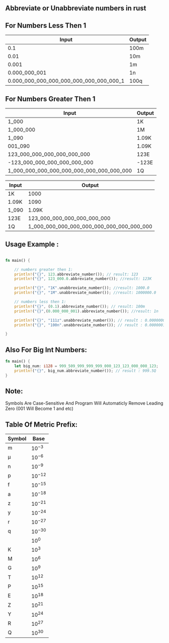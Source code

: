 ## **Abbreviate or Unabbreviate numbers in rust**

## For Numbers Less Then 1
|     Input                   |    Output    |
|-----------------------------|--------------|
|         0.1           |     100m       |
|         0.01           |     10m       |
|         0.001           |     1m       |
|         0.000_000_001           |     1n       |
|         0.000_000_000_000_000_000_000_000_000_1           |     100q       |


## For Numbers Greater Then 1
|     Input                   |    Output    |
|-----------------------------|--------------|
|         1_000               |     1K       |
|         1_000_000           |     1M       |
|         1_090               |     1.09K    |
|         001_090               |     1.09K    |
| 123_000_000_000_000_000_000 |     123E     |
| -123_000_000_000_000_000_000 |     -123E     |
| 1_000_000_000_000_000_000_000_000_000_000 |     1Q     |




|     Input                   |    Output    |
|-----------------------------|--------------|
|         1K               |     1000       |
|         1.09K           |     1090      |
|         1_090               |     1.09K    |
|      123E     |123_000_000_000_000_000_000|
|      1Q     |1_000_000_000_000_000_000_000_000_000_000|


## Usage Example :

```rust

fn main() {

    // numbers greater then 1:
    println!("{}", 123.abbreviate_number()); // result: 123
    println!("{}", 123_000.0.abbreviate_number()); //result: 123K

    println!("{}", "1K".unabbreviate_number()); //result: 1000.0
    println!("{}", "1M".unabbreviate_number()); //result: 1000000.0

    // numbers less then 1:
    println!("{}", (0.1).abbreviate_number()); // result: 100m
    println!("{}",(0.000_000_001).abbreviate_number()); //result: 1n

    println!("{}", "111z".unabbreviate_number()); // result : 0.000000000000000000111
    println!("{}", "100n".unabbreviate_number()); // result : 0.0000001

}

```

## Also For Big Int Numbers: 
```rust
fn main() {
    let big_num: i128 = 999_509_999_999_999_000_123_123_000_000_123;
    println!("{}", big_num.abbreviate_number()); // result : 999.5Q
}

```


## Note:
Symbols Are Case-Sensitive And
Program Will Automaticly Remove Leading Zero (001 Will Become 1 and etc)



## Table Of Metric Prefix:

|     Symbol                   |    Base    |
|-----------------------------|--------------|
|         m               |     $`10^ {-3}`$       |
|         μ              |      $`10^ {-6}`$      |
|         n               |     $`10^ {-9}`$    |
|             p          |      $`10^ {-12}`$ |
|      f                 |      $`10^ {-15}`$  |
|     a                 |      $`10^ {-18}`$   |
|     z                 |      $`10^ {-21}`$   |
|     y                 |      $`10^ {-24}`$  |
|     r                 |      $`10^ {-27}`$   |
|      q                |      $`10^ {-30}`$   |
|                     |      $`10^{0}`$   |
|         K               |     $`10^{3}`$       |
|         M               |      $`10^ {6}`$      |
|         G               |     $`10^ {9}`$    |
|      T                 |      $`10^ {12}`$ |
|      P                 |      $`10^ {15}`$  |
|      E                 |      $`10^ {18}`$   |
|      Z                 |      $`10^ {21}`$   |
|      Y                 |      $`10^ {24}`$  |
|      R                 |      $`10^ {27}`$   |
|      Q                 |       $`10^{30}`$    |
